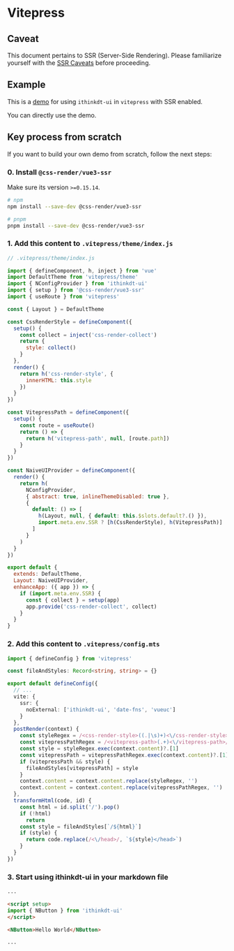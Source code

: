 # Vitepress

## Caveat

This document pertains to SSR (Server-Side Rendering). Please familiarize yourself with the [SSR Caveats](ssr#Caveat) before proceeding.

## Example

This is a [demo](https://github.com/07akioni/ithinkdt-ui-vitepress-demo) for using `ithinkdt-ui` in `vitepress` with SSR enabled.

You can directly use the demo.

## Key process from scratch

If you want to build your own demo from scratch, follow the next steps:

### 0. Install `@css-render/vue3-ssr`

Make sure its version `>=0.15.14`.

```bash
# npm
npm install --save-dev @css-render/vue3-ssr

# pnpm
pnpm install --save-dev @css-render/vue3-ssr
```

### 1. Add this content to `.vitepress/theme/index.js`

```js
// .vitepress/theme/index.js

import { defineComponent, h, inject } from 'vue'
import DefaultTheme from 'vitepress/theme'
import { NConfigProvider } from 'ithinkdt-ui'
import { setup } from '@css-render/vue3-ssr'
import { useRoute } from 'vitepress'

const { Layout } = DefaultTheme

const CssRenderStyle = defineComponent({
  setup() {
    const collect = inject('css-render-collect')
    return {
      style: collect()
    }
  },
  render() {
    return h('css-render-style', {
      innerHTML: this.style
    })
  }
})

const VitepressPath = defineComponent({
  setup() {
    const route = useRoute()
    return () => {
      return h('vitepress-path', null, [route.path])
    }
  }
})

const NaiveUIProvider = defineComponent({
  render() {
    return h(
      NConfigProvider,
      { abstract: true, inlineThemeDisabled: true },
      {
        default: () => [
          h(Layout, null, { default: this.$slots.default?.() }),
          import.meta.env.SSR ? [h(CssRenderStyle), h(VitepressPath)] : null
        ]
      }
    )
  }
})

export default {
  extends: DefaultTheme,
  Layout: NaiveUIProvider,
  enhanceApp: ({ app }) => {
    if (import.meta.env.SSR) {
      const { collect } = setup(app)
      app.provide('css-render-collect', collect)
    }
  }
}
```

### 2. Add this content to `.vitepress/config.mts`

```ts
import { defineConfig } from 'vitepress'

const fileAndStyles: Record<string, string> = {}

export default defineConfig({
  // ...
  vite: {
    ssr: {
      noExternal: ['ithinkdt-ui', 'date-fns', 'vueuc']
    }
  },
  postRender(context) {
    const styleRegex = /<css-render-style>((.|\s)+)<\/css-render-style>/
    const vitepressPathRegex = /<vitepress-path>(.+)<\/vitepress-path>/
    const style = styleRegex.exec(context.content)?.[1]
    const vitepressPath = vitepressPathRegex.exec(context.content)?.[1]
    if (vitepressPath && style) {
      fileAndStyles[vitepressPath] = style
    }
    context.content = context.content.replace(styleRegex, '')
    context.content = context.content.replace(vitepressPathRegex, '')
  },
  transformHtml(code, id) {
    const html = id.split('/').pop()
    if (!html)
      return
    const style = fileAndStyles[`/${html}`]
    if (style) {
      return code.replace(/<\/head>/, `${style}</head>`)
    }
  }
})
```

### 3. Start using ithinkdt-ui in your markdown file

```md
...

<script setup>
import { NButton } from 'ithinkdt-ui'
</script>

<NButton>Hello World</NButton>

...
```
